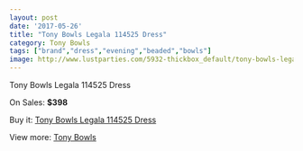 ```yaml
---
layout: post
date: '2017-05-26'
title: "Tony Bowls Legala 114525 Dress"
category: Tony Bowls
tags: ["brand","dress","evening","beaded","bowls"]
image: http://www.lustparties.com/5932-thickbox_default/tony-bowls-legala-114525-dress.jpg
---
```

Tony Bowls Legala 114525 Dress

On Sales: **$398**
<a href="https://www.lustparties.com/en/tony-bowls/2015-tony-bowls-legala-114525-dress.html"><amp-img layout="responsive" width="600" height="600" src="//www.lustparties.com/5932-thickbox_default/tony-bowls-legala-114525-dress.jpg" alt="Tony Bowls Legala 114525 Dress 0" /></a>
<a href="https://www.lustparties.com/en/tony-bowls/2015-tony-bowls-legala-114525-dress.html"><amp-img layout="responsive" width="600" height="600" src="//www.lustparties.com/5934-thickbox_default/tony-bowls-legala-114525-dress.jpg" alt="Tony Bowls Legala 114525 Dress 1" /></a>
<a href="https://www.lustparties.com/en/tony-bowls/2015-tony-bowls-legala-114525-dress.html"><amp-img layout="responsive" width="600" height="600" src="//www.lustparties.com/5933-thickbox_default/tony-bowls-legala-114525-dress.jpg" alt="Tony Bowls Legala 114525 Dress 2" /></a>

Buy it: [Tony Bowls Legala 114525 Dress](https://www.lustparties.com/en/tony-bowls/2015-tony-bowls-legala-114525-dress.html "Tony Bowls Legala 114525 Dress")

View more: [Tony Bowls](https://www.lustparties.com/en/5-tony-bowls "Tony Bowls")